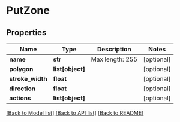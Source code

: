 # PutZone

## Properties
Name | Type | Description | Notes
------------ | ------------- | ------------- | -------------
**name** | **str** | Max length: 255 | [optional] 
**polygon** | **list[object]** |  | [optional] 
**stroke_width** | **float** |  | [optional] 
**direction** | **float** |  | [optional] 
**actions** | **list[object]** |  | [optional] 

[[Back to Model list]](../README.md#documentation-for-models) [[Back to API list]](../README.md#documentation-for-api-endpoints) [[Back to README]](../README.md)


